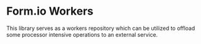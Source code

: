 Form.io Workers
================================

This library serves as a workers repository which can be utilized to offload some processor intensive operations to
an external service.
